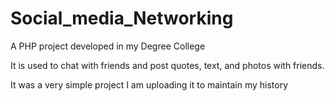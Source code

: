 # Social_media_Networking

A PHP project developed in my Degree College

It is used to chat with friends and post quotes, text, and photos with friends.

It was a very simple project I am uploading it to maintain my history
